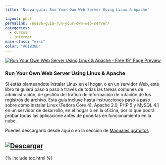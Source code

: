 ```yaml
---
title: 'Nueva guía: Run Your Own Web Server Using Linux & Apache'

layout: post
permalink: /nueva-guia-run-your-own-web-server/
categories:
  - cursos
  - internet
main-class: "misc"
color: "#61B38D"
---
```

[![Run Your Own Web Server Using Linux & Apache - Free 191 Page Preview][1]][2]

### Run Your Own Web Server Using Linux & Apache

Si estás planteandote instalar Linux en el hogar, o en un servidor Web, este libro te guiará paso a paso a través de todas las tareas comunes de administración, de gestión del tráfico de información de rotación de los registros de archivo. Esta guía incluye hasta instrucciones paso a paso sobre cómo instalar Linux (Fedora Core 4), Apache 2.0, PHP 5 y MySQL 4.1 en un servidor de desarrollo, en el hogar o en la oficina, por lo que podrá probar todas las aplicacione antes de ponerlas en funcionamiento en la nube.

Puedes descargarlo desde aquí o en la sección de [Manuales gratuítos][3]

## [![Descargar][4]][2]



 [1]: http://img.tradepub.com/free/w_sitb05/assets/img/w_sitb05c.gif "Run Your Own Web Server Using Linux & Apache - Free 191 Page Preview"
 [2]: http://elbauldelprogramador.tradepub.com/c/pubRD.mpl?sr=oc&_t=oc:&pc=w_sitb05/prgm.cgi/
 [3]: http://bashyc.blogspot.com/p/guias-gratuitas.html
 [4]: http://lh5.googleusercontent.com/-3xNROQvUyLw/Tez0xVWLW1I/AAAAAAAAAkc/3Gx7eUaLwxU/s288/descargar.png

{% include toc.html %}
